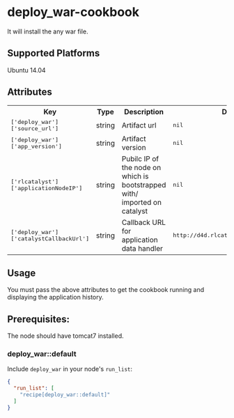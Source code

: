 # deploy_war-cookbook
It will install the any war file.

## Supported Platforms
Ubuntu 14.04

## Attributes

<table>
  <tr>
    <th>Key</th>
    <th>Type</th>
    <th>Description</th>
    <th>Default</th>
  </tr>
  <tr>
    <td><tt>['deploy_war']['source_url']</tt></td>
    <td>string</td>
    <td>Artifact url</td>
    <td><tt>nil</tt></td>
  </tr>
  
  <tr>
    <td><tt>['deploy_war']['app_version']</tt></td>
    <td>string</td>
    <td>Artifact version</td>
    <td><tt>nil</tt></td>
  </tr>
  
  <tr>
    <td><tt>['rlcatalyst']['applicationNodeIP']</tt></td>
    <td>string</td>
    <td>Pubilc IP of the node on which is bootstrapped with/ imported on catalyst </td>
    <td><tt>nil</tt></td>
  </tr>

  <tr>
    <td><tt>['deploy_war']['catalystCallbackUrl']</tt></td>
    <td>string</td>
    <td>Callback URL for application data handler </td>
    <td><tt>http://d4d.rlcatalyst.com/app/deploy</tt></td>
  </tr>


</table>

## Usage

You must pass the above attributes to get the cookbook running and displaying the application history.

## Prerequisites: 

The node should have tomcat7 installed.

### deploy_war::default

Include `deploy_war` in your node's `run_list`:

```json
{
  "run_list": [
    "recipe[deploy_war::default]"
  ]
}
```
